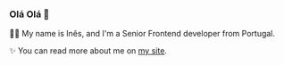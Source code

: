 ### Olá Olá 👋

👩‍💻 My name is Inês, and I'm a Senior Frontend developer from Portugal. 

✨ You can read more about me on [my site](https://imcarvalho.me/).
